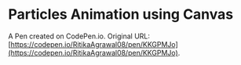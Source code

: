 # Particles Animation using Canvas

A Pen created on CodePen.io. Original URL: [https://codepen.io/RitikaAgrawal08/pen/KKGPMJo](https://codepen.io/RitikaAgrawal08/pen/KKGPMJo).

